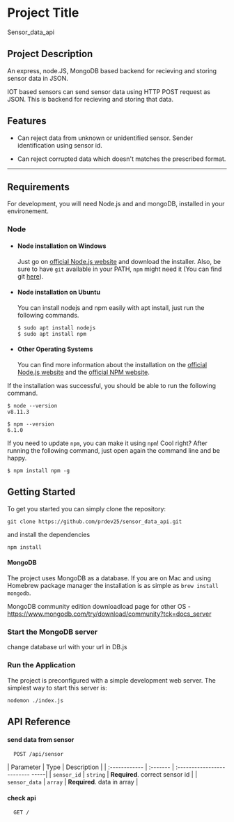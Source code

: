 # Project Title

Sensor_data_api

## Project Description

An express, node.JS, MongoDB based backend for recieving and storing sensor data in JSON.

IOT based sensors can send sensor data using HTTP POST request as JSON. This is backend for recieving and storing that data.

## Features
- Can reject data from unknown or unidentified sensor. Sender identification using sensor id.

- Can reject corrupted data which doesn't matches the prescribed format. 

---
## Requirements

For development, you will need Node.js and and mongoDB, installed in your environement.

### Node
- #### Node installation on Windows

  Just go on [official Node.js website](https://nodejs.org/) and download the installer.
Also, be sure to have `git` available in your PATH, `npm` might need it (You can find git [here](https://git-scm.com/)).

- #### Node installation on Ubuntu

  You can install nodejs and npm easily with apt install, just run the following commands.

      $ sudo apt install nodejs
      $ sudo apt install npm

- #### Other Operating Systems
  You can find more information about the installation on the [official Node.js website](https://nodejs.org/) and the [official NPM website](https://npmjs.org/).

If the installation was successful, you should be able to run the following command.

    $ node --version
    v8.11.3

    $ npm --version
    6.1.0

If you need to update `npm`, you can make it using `npm`! Cool right? After running the following command, just open again the command line and be happy.

    $ npm install npm -g


## Getting Started
To get you started you can simply clone the repository:

```
git clone https://github.com/prdev25/sensor_data_api.git
```
and install the dependencies
```
npm install
```
#### MongoDB
The project uses MongoDB as a database. If you are on Mac and using Homebrew package manager the installation is as simple as `brew install mongodb`.

MongoDB community edition downloadload page for other OS - https://www.mongodb.com/try/download/community?tck=docs_server

### Start the MongoDB server
change database url with your url in DB.js

### Run the Application

The project is preconfigured with a simple development web server. The simplest way to start this server is:

    nodemon ./index.js




## API Reference

#### send data from sensor

```http
  POST /api/sensor
```

| Parameter     | Type     | Description                     |
| :------------ | :------- | :------------------------- -----|
| `sensor_id`   | `string` | **Required**. correct sensor id |
| `sensor_data` | `array`  | **Required**. data in array     |

#### check api

```http
  GET /
```

  
